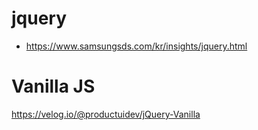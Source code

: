 # jquery
- https://www.samsungsds.com/kr/insights/jquery.html

# Vanilla JS
https://velog.io/@productuidev/jQuery-Vanilla
